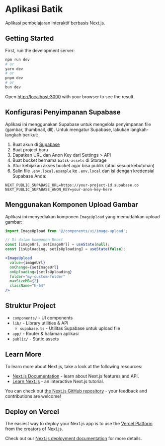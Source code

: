 # Aplikasi Batik

Aplikasi pembelajaran interaktif berbasis Next.js.

## Getting Started

First, run the development server:

```bash
npm run dev
# or
yarn dev
# or
pnpm dev
# or
bun dev
```

Open [http://localhost:3000](http://localhost:3000) with your browser to see the result.

## Konfigurasi Penyimpanan Supabase

Aplikasi ini menggunakan Supabase untuk mengelola penyimpanan file (gambar, thumbnail, dll). Untuk mengatur Supabase, lakukan langkah-langkah berikut:

1. Buat akun di [Supabase](https://supabase.io)
2. Buat project baru
3. Dapatkan URL dan Anon Key dari Settings > API
4. Buat bucket bernama `batik-assets` di Storage
5. Atur kebijakan akses bucket agar bisa publik (atau sesuai kebutuhan)
6. Salin file `.env.local.example` ke `.env.local` dan isi dengan kredensial Supabase Anda:

```
NEXT_PUBLIC_SUPABASE_URL=https://your-project-id.supabase.co
NEXT_PUBLIC_SUPABASE_ANON_KEY=your-anon-key-here
```

## Menggunakan Komponen Upload Gambar

Aplikasi ini menyediakan komponen `ImageUpload` yang memudahkan upload gambar:

```jsx
import ImageUpload from '@/components/ui/image-upload';

// Di dalam komponen React
const [imageUrl, setImageUrl] = useState(null);
const [isUploading, setIsUploading] = useState(false);

<ImageUpload
  value={imageUrl}
  onChange={setImageUrl}
  onUploading={setIsUploading}
  folder="my-custom-folder"
  maxSizeMB={2}
  className="h-64"
/>
```

## Struktur Project

- `components/` - UI components
- `lib/` - Library utilities & API
  - `supabase.ts` - Utilitas Supabase untuk upload file
- `app/` - Router & halaman aplikasi
- `public/` - Static assets

## Learn More

To learn more about Next.js, take a look at the following resources:

- [Next.js Documentation](https://nextjs.org/docs) - learn about Next.js features and API.
- [Learn Next.js](https://nextjs.org/learn) - an interactive Next.js tutorial.

You can check out [the Next.js GitHub repository](https://github.com/vercel/next.js/) - your feedback and contributions are welcome!

## Deploy on Vercel

The easiest way to deploy your Next.js app is to use the [Vercel Platform](https://vercel.com/new?utm_medium=default-template&filter=next.js&utm_source=create-next-app&utm_campaign=create-next-app-readme) from the creators of Next.js.

Check out our [Next.js deployment documentation](https://nextjs.org/docs/deployment) for more details.
